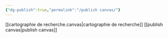 ```yaml
---
{"dg-publish":true,"permalink":"/publish canvas/"}
---
```


[[cartographie de recherche.canvas|cartographie de recherche]]
[[publish canvas\|publish canvas]]
